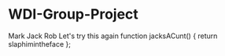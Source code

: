 # WDI-Group-Project
Mark
Jack
Rob
Let's try this again
function jacksACunt() {
  return slaphimintheface
};
